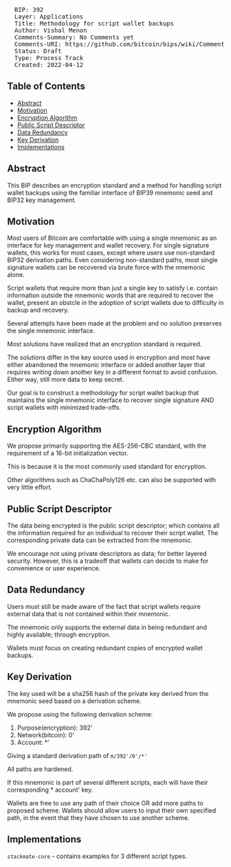 <pre>
  BIP: 392
  Layer: Applications
  Title: Methodology for script wallet backups
  Author: Vishal Menon <vishalmenon.92@gmail.com>
  Comments-Summary: No Comments yet
  Comments-URI: https://github.com/bitcoin/bips/wiki/Comments:BIP-0392
  Status: Draft
  Type: Process Track
  Created: 2022-04-12
</pre>

## Table of Contents
- [Abstract](#abstract)
- [Motivation](#motivation)
- [Encryption Algorithm](#encryptalgo)
- [Public Script Descriptor](#pubdes)
- [Data Redundancy](#datared)
- [Key Derivation](#kd)
- [Implementations](#implementations)

## Abstract

This BIP describes an encryption standard and a method for handling script wallet backups using the familiar interface of BIP39 mnemonic seed and BIP32 key management.

## Motivation

Most users of Bitcoin are comfortable with using a single mnemonic as an interface for key management and wallet recovery. For single signature wallets, this works for most cases, except where users use non-standard BIP32 derivation paths. Even considering non-standard paths, most single signature wallets can be recovered via brute force with the mnemonic alone. 

Script wallets that require more than just a single key to satisfy i.e. contain information outside the mnemonic words that are required to recover the wallet, present an obstcle in the adoption of script wallets due to difficulty in backup and recovery.

Several attempts have been made at the problem and no solution preserves the single mnemonic interface.

Most solutions have realized that an encryption standard is required. 

The solutions differ in the key source used in encryption and most have either abandoned the mnemonic interface or added another layer that requires writing down another key in a different format to avoid confusion. Either way, still more data to keep secret.

Our goal is to construct a methodology for script wallet backup that maintains the single mnemonic interface to recover single signature AND script wallets with minimized trade-offs.

## Encryption Algorithm

We propose primarily supporting the AES-256-CBC standard, with the requirement of a 16-bit initialization vector.

This is because it is the most commonly used standard for encryption.

Other algorithms such as ChaChaPoly126 etc. can also be supported with very little effort.

## Public Script Descriptor

The data being encrypted is the public script descriptor; which contains all the information required for an individual to recover their script wallet. The corresponding private data can be extracted from the mnemonic.

We encourage not using private descriptors as data; for better layered security. However, this is a tradeoff that wallets can decide to make for convenience or user experience.

## Data Redundancy

Users must still be made aware of the fact that script wallets require external data that is not contained within their mnemonic.

The mnemonic only supports the external data in being redundant and highly available; through encryption.

Wallets must focus on creating redundant copies of encrypted wallet backups.

## Key Derivation

The key used will be a sha256 hash of the private key derived from the mnemonic seed based on a derivation scheme.

We propose using the following derivation scheme:

1. Purpose(encryption): 392'
2. Network(bitcoin): 0' 
3. Account: *'

Giving a standard derivation path of `m/392'/0'/*'` 

All paths are hardened.

If this mnemonic is part of several different scripts, each will have their corresponding * account' key.

Wallets are free to use any path of their choice OR add more paths to proposed scheme. Wallets should allow users to input their own specified path, in the event that they have chosen to use another scheme.

## Implementations

`stackmate-core` - contains examples for 3 different script types.

